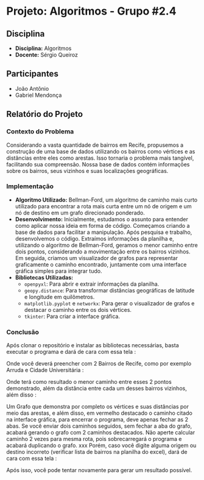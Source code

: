 # Projeto: Algoritmos - Grupo #2.4

## Disciplina
- **Disciplina:** Algoritmos
- **Docente:** Sérgio Queiroz

## Participantes
- João Antônio
- Gabriel Mendonça

## Relatório do Projeto

### Contexto do Problema
Considerando a vasta quantidade de bairros em Recife, propusemos a construção de uma base de dados utilizando os bairros como vértices e as distâncias entre eles como arestas. Isso tornaria o problema mais tangível, facilitando sua compreensão. Nossa base de dados contém informações sobre os bairros, seus vizinhos e suas localizações geográficas.

### Implementação
- **Algoritmo Utilizado:** Bellman-Ford, um algoritmo de caminho mais curto utilizado para encontrar a rota mais curta entre um nó de origem e um nó de destino em um grafo direcionado ponderado.
- **Desenvolvimento:** Inicialmente, estudamos o assunto para entender como aplicar nossa ideia em forma de código. Começamos criando a base de dados para facilitar a manipulação. Após pesquisa e trabalho, desenvolvemos o código. Extraímos informações da planilha e, utilizando o algoritmo de Bellman-Ford, geramos o menor caminho entre dois pontos, considerando a movimentação entre os bairros vizinhos. Em seguida, criamos um visualizador de grafos para representar graficamente o caminho encontrado, juntamente com uma interface gráfica simples para integrar tudo.
- **Bibliotecas Utilizadas:**
  - `openpyxl`: Para abrir e extrair informações da planilha.
  - `geopy.distance`: Para transformar distâncias geográficas de latitude e longitude em quilômetros.
  - `matplotlib.pyplot` e `networkx`: Para gerar o visualizador de grafos e destacar o caminho entre os dois vértices.
  - `tkinter`: Para criar a interface gráfica.

### Conclusão
Após clonar o repositório e instalar as bibliotecas necessárias, basta executar o programa e dará de cara com essa tela : 

Onde você deverá preencher com 2 Bairros de Recife, como por exemplo Arruda e Cidade Universitária :

Onde terá como resultado o menor caminho entre esses 2 pontos demonstrado, além da distância entre cada um desses bairros vizinhos, além disso :

Um Grafo que demonstra por completo os vértices e suas distâncias por meio das arestas, e além disso, em vermelho destacado o caminho citado na interface gráfica, para encerrar o programa, deve apenas fechar as 2 abas. Se você enviar dois caminhos seguidos, sem fechar a aba do grafo, acabará gerando o grafo com 2 caminhos destacados. Não aperte calcular caminho 2 vezes para mesma rota, pois sobrecarregará o programa e acabará duplicando o grafo.
xxx
Porém, caso você digite alguma origem ou destino incorreto (verificar lista de bairros na planilha do excel), dará de cara com essa tela :

Após isso, você pode tentar novamente para gerar um resultado possível.


